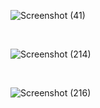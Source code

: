 ![Screenshot (41)](https://github.com/user-attachments/assets/3cf12237-c039-45a8-9eda-8cde91b62820)

<br>

![Screenshot (214)](https://github.com/user-attachments/assets/e7fe5584-7581-4b17-abef-558e48d9a0df)

<br>

![Screenshot (216)](https://github.com/user-attachments/assets/6d12cb36-e3f8-4be0-b0fe-30b93ffad237)
